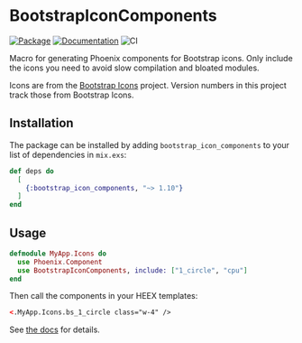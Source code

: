 # BootstrapIconComponents

[![Package](https://img.shields.io/hexpm/v/bootstrap_icon_components.svg)](https://hex.pm/packages/bootstrap_icon_components) [![Documentation](http://img.shields.io/badge/hex.pm-docs-green.svg?style=flat)](https://hexdocs.pm/bootstrap_icon_components) ![CI](https://github.com/balexand/bootstrap_icon_components/actions/workflows/elixir.yml/badge.svg)

Macro for generating Phoenix components for Bootstrap icons. Only include the icons you need to avoid slow compilation and bloated modules.

Icons are from the [Bootstrap Icons](https://github.com/twbs/icons) project. Version numbers in this project track those from Bootstrap Icons.

## Installation

The package can be installed by adding `bootstrap_icon_components` to your list of dependencies in `mix.exs`:

```elixir
def deps do
  [
    {:bootstrap_icon_components, "~> 1.10"}
  ]
end
```

## Usage

```elixir
defmodule MyApp.Icons do
  use Phoenix.Component
  use BootstrapIconComponents, include: ["1_circle", "cpu"]
end
```

Then call the components in your HEEX templates:

```html
<.MyApp.Icons.bs_1_circle class="w-4" />
```

See [the docs](https://hexdocs.pm/bootstrap_icon_components) for details.
